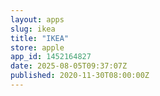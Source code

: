 ```yaml
---
layout: apps
slug: ikea
title: "IKEA"
store: apple
app_id: 1452164827
date: 2025-08-05T09:37:07Z
published: 2020-11-30T08:00:00Z
---
```

